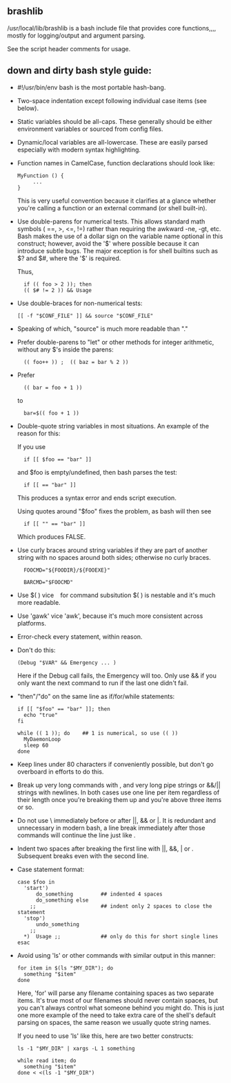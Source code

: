 ## brashlib

/usr/local/lib/brashlib is a bash include file that provides core functions,,,,
mostly for logging/output and argument parsing.

See the script header comments for usage.



## down and dirty bash style guide:

-  #!/usr/bin/env bash is the most portable hash-bang.

-  Two-space indentation except following individual case items (see below).

-  Static variables should be all-caps.  These generally should be either
   environment variables or sourced from config files.

-  Dynamic/local variables are all-lowercase.  These are easily parsed
   especially with modern syntax highlighting.

-  Function names in CamelCase, function declarations should look like:
   ```
   MyFunction () {
        ...
   }
   ```
   This is very useful convention because it clarifies at a glance
   whether you're calling a function or an external command (or shell
   built-in).

-  Use double-parens for numerical tests.  This allows standard
   math symbols ( ==, >, <=, !=) rather than requiring the awkward
   -ne, -gt, etc.   Bash makes the use of a dollar sign on the
   variable name optional in this construct;  however, avoid the '$'
   where possible because it can introduce subtle bugs.  The major
   exception is for shell builtins such as $? and $#, where the
   '$' is required.

   Thus,
   ```
     if (( foo > 2 )); then
     (( $# != 2 )) && Usage
   ```

-  Use double-braces for non-numerical tests:
   ```
   [[ -f "$CONF_FILE" ]] && source "$CONF_FILE"
   ```

-  Speaking of which, "source" is much more readable than "."

-  Prefer double-parens to "let" or other methods for integer arithmetic,
   without any $'s inside the parens:
   ```
     (( foo++ )) ;  (( baz = bar % 2 ))
   ```

-  Prefer
   ```
     (( bar = foo + 1 ))
   ```
   to
   ```
     bar=$(( foo + 1 ))
   ```

-  Double-quote string variables in most situations.  An example of
   the reason for this:

   If you use
   ```
     if [[ $foo == "bar" ]]
   ```
   and $foo is empty/undefined, then bash parses the test:
   ```
     if [[ == "bar" ]]
   ```
   This produces a syntax error and ends script execution.

   Using quotes around "$foo" fixes the problem, as bash will then see
   ```
     if [[ "" == "bar" ]]
   ```
   Which produces FALSE.

-  Use curly braces around string variables if they are part of another
   string with no spaces around both sides;  otherwise no curly braces.
   ```
     FOOCMD="${FOODIR}/${FOOEXE}"

     BARCMD="$FOOCMD"
   ```

-  Use $( ) vice ` ` for command subsitution
   $( ) is nestable and it's much more readable.

-  Use 'gawk' vice 'awk', because it's much more consistent across
   platforms.

-  Error-check every statement, within reason.

-  Don't do this:

   ```
   (Debug "$VAR" && Emergency ... )
   ```

   Here if the Debug call fails, the Emergency will too.  Only use
   && if you only want the next command to run if the last one didn't fail.

-  "then"/"do" on the same line as if/for/while statements:
   ```
   if [[ "$foo" == "bar" ]]; then
     echo "true"
   fi

   while (( 1 )); do    ## 1 is numerical, so use (( ))
     MyDaemonLoop
     sleep 60
   done
   ```

-  Keep lines under 80 characters if conveniently possible, but don't
   go overboard in efforts to do this.

-  Break up very long commands with \, and very long pipe strings
   or &&/|| strings with newlines.  In both cases use one line
   per item regardless of their length once you're breaking them up
   and you're above three items or so.

-  Do not use \ immediately before or after ||, && or |.  It is
   redundant and unnecessary in modern bash, a line break immediately
   after those commands will continue the line just like \.

-  Indent two spaces after breaking the first line with ||, &&, | or \.
   Subsequent breaks even with the second line.

-  Case statement format:
   ```
   case $foo in
     'start')
         do_something         ## indented 4 spaces
         do_something else
       ;;                     ## indent only 2 spaces to close the statement
     'stop')
         undo_something
       ;;
     *)  Usage ;;             ## only do this for short single lines
   esac
   ```

-  Avoid using 'ls' or other commands with similar output in this manner:
   ```
   for item in $(ls "$MY_DIR"); do
     something "$item"
   done
   ```
   Here, 'for' will parse any filename containing spaces as two separate
   items.  It's true most of our filenames should never contain spaces,
   but you can't always control what someone behind you might do.  This is
   just one more example of the need to take extra care of the shell's
   default parsing on spaces, the same reason we usually quote string names.

   If you need to use 'ls' like this, here are two better constructs:
   ```
   ls -1 "$MY_DIR" | xargs -L 1 something

   while read item; do
     something "$item"
   done < <(ls -1 "$MY_DIR")
   ```
